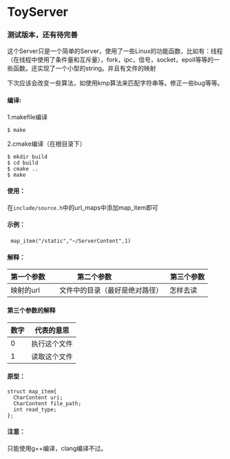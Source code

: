 # ToyServer
### 测试版本，还有待完善
这个Server只是一个简单的Server，使用了一些Linux的功能函数，比如有：线程（在线程中使用了条件量和互斥量），fork，ipc，信号，socket，epoll等等的一些函数。还实现了一个小型的string。并且有文件的映射

下次应该会改变一些算法，如使用kmp算法来匹配字符串等。修正一些bug等等。

#### 编译:
1.makefile编译

	$ make
2.cmake编译（在根目录下）

	$ mkdir build
	$ cd build
	$ cmake ..
	$ make

#### 使用：

在`include/source.h`中的url_maps中添加map_item即可

#### 示例：

&nbsp;&nbsp;`map_item("/static","~/ServerContent",1)`

#### 解释：

| 第一个参数     | 第二个参数                   | 第三个参数  |
| ------------- |:---------------------------:| ----------:|
| 映射的url     | 文件中的目录（最好是绝对路径） | 怎样去读    |

#### 第三个参数的解释

|数字|代表的意思  |
|----|-----------|
|0   |执行这个文件|
|1   |读取这个文件|

#### 原型：

    struct map_item{
      CharContent uri;
      CharContent file_path;
      int read_type; 
    };
#### 注意：
只能使用g++编译，clang编译不过。

